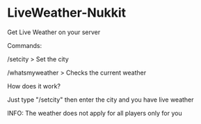 # LiveWeather-Nukkit
Get Live Weather on your server



Commands:

/setcity > Set the city 

/whatsmyweather > Checks the current weather



How does it work?



Just type "/setcity" then enter the city and you have live weather



INFO: The weather does not apply for all players only for you
